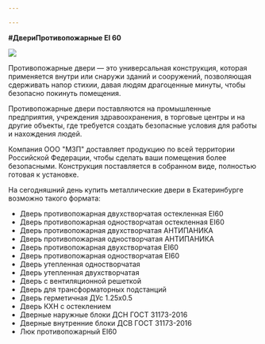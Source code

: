 ```yaml
---

---
```

**#ДвериПротивопожарные EI 60**

![](/static/d5c7fefd-66b3-48a8-92d1-fe0dbeaf2447.JPG)

Противопожарные двери — это универсальная конструкция, которая применяется внутри или снаружи зданий и сооружений, позволяющая сдерживать напор стихии, давая людям драгоценные минуты, чтобы безопасно покинуть помещения.

Противопожарные двери поставляются на промышленные предприятия, учреждения здравоохранения, в торговые центры и на другие объекты, где требуется создать безопасные условия для работы и нахождения людей.

Компания ООО "МЗП" доставляет продукцию по всей территории Российской Федерации, чтобы сделать ваши помещения более безопасными. Конструкция поставляется в собранном виде, полностью готовая к установке.

На сегодняшний день купить металлические двери в Екатеринбурге возможно такого формата:

* Дверь противопожарная двухстворчатая остекленная EI60
* Дверь противопожарная одностворчатая остекленная EI60
* Дверь противопожарная двухстворчатая АНТИПАНИКА 
* Дверь противопожарная одностворчатая АНТИПАНИКА
* Дверь противопожарная двухстворчатая EI60
* Дверь противопожарная одностворчатая EI60
* Дверь утепленная одностворчатая
* Дверь утепленная двухстворчатая
* Дверь с вентиляционной решеткой
* Дверь для трансформаторных подстанций
* Дверь герметичная ДУс 1.25х0.5
* Дверь КХН с остеклением
* Дверные наружные блоки ДСН ГОСТ 31173-2016
* Дверные внутренние блоки ДСВ ГОСТ 31173-2016
* Люк противопожарный EI60